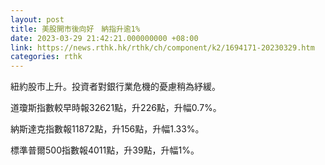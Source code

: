 ```yaml
---
layout: post
title: 美股開市後向好　納指升逾1%
date: 2023-03-29 21:42:21.000000000 +08:00
link: https://news.rthk.hk/rthk/ch/component/k2/1694171-20230329.htm
categories: rthk
---
```


紐約股市上升。投資者對銀行業危機的憂慮稍為紓緩。

道瓊斯指數較早時報32621點，升226點，升幅0.7%。

納斯達克指數報11872點，升156點，升幅1.33%。

標準普爾500指數報4011點，升39點，升幅1%。
